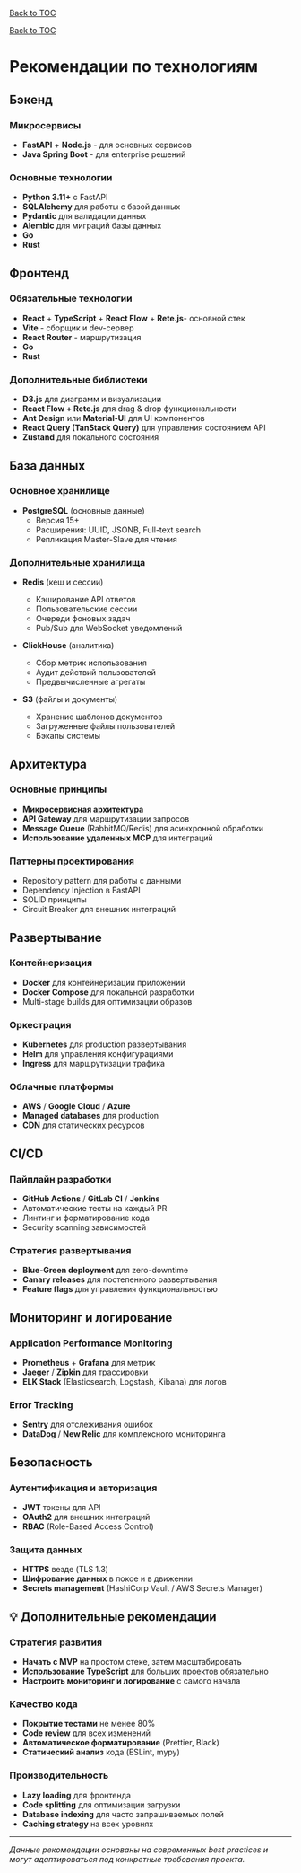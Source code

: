 [Back to TOC](../basic_toc.md#technology-stack-md)

[Back to TOC](../comprehensive_toc.md#technology-stack-md)

# Рекомендации по технологиям

## Бэкенд

### Микросервисы
- **FastAPI** + **Node.js** - для основных сервисов
- **Java Spring Boot** - для enterprise решений

### Основные технологии
- **Python 3.11+** с FastAPI
- **SQLAlchemy** для работы с базой данных
- **Pydantic** для валидации данных
- **Alembic** для миграций базы данных
- **Go**
- **Rust**

## Фронтенд

### Обязательные технологии
- **React** + **TypeScript** + **React Flow** + **Rete.js**- основной стек
- **Vite** - сборщик и dev-сервер
- **React Router** - маршрутизация
- **Go**
- **Rust**

### Дополнительные библиотеки
- **D3.js** для диаграмм и визуализации
- **React Flow + Rete.js** для drag & drop функциональности
- **Ant Design** или **Material-UI** для UI компонентов
- **React Query (TanStack Query)** для управления состоянием API
- **Zustand** для локального состояния

## База данных

### Основное хранилище
- **PostgreSQL** (основные данные)
  - Версия 15+
  - Расширения: UUID, JSONB, Full-text search
  - Репликация Master-Slave для чтения

### Дополнительные хранилища
- **Redis** (кеш и сессии)
  - Кэширование API ответов
  - Пользовательские сессии
  - Очереди фоновых задач
  - Pub/Sub для WebSocket уведомлений

- **ClickHouse** (аналитика)
  - Сбор метрик использования
  - Аудит действий пользователей
  - Предвычисленные агрегаты

- **S3** (файлы и документы)
  - Хранение шаблонов документов
  - Загруженные файлы пользователей
  - Бэкапы системы

## Архитектура

### Основные принципы
- **Микросервисная архитектура**
- **API Gateway** для маршрутизации запросов
- **Message Queue** (RabbitMQ/Redis) для асинхронной обработки
- **Использование удаленных MCP** для интеграций

### Паттерны проектирования
- Repository pattern для работы с данными
- Dependency Injection в FastAPI
- SOLID принципы
- Circuit Breaker для внешних интеграций

## Развертывание

### Контейнеризация
- **Docker** для контейнеризации приложений
- **Docker Compose** для локальной разработки
- Multi-stage builds для оптимизации образов

### Оркестрация
- **Kubernetes** для production развертывания
- **Helm** для управления конфигурациями
- **Ingress** для маршрутизации трафика

### Облачные платформы
- **AWS** / **Google Cloud** / **Azure**
- **Managed databases** для production
- **CDN** для статических ресурсов

## CI/CD

### Пайплайн разработки
- **GitHub Actions** / **GitLab CI** / **Jenkins**
- Автоматические тесты на каждый PR
- Линтинг и форматирование кода
- Security scanning зависимостей

### Стратегия развертывания
- **Blue-Green deployment** для zero-downtime
- **Canary releases** для постепенного развертывания
- **Feature flags** для управления функциональностью

## Мониторинг и логирование

### Application Performance Monitoring
- **Prometheus** + **Grafana** для метрик
- **Jaeger** / **Zipkin** для трассировки
- **ELK Stack** (Elasticsearch, Logstash, Kibana) для логов

### Error Tracking
- **Sentry** для отслеживания ошибок
- **DataDog** / **New Relic** для комплексного мониторинга

## Безопасность

### Аутентификация и авторизация
- **JWT** токены для API
- **OAuth2** для внешних интеграций
- **RBAC** (Role-Based Access Control)

### Защита данных
- **HTTPS** везде (TLS 1.3)
- **Шифрование данных** в покое и в движении
- **Secrets management** (HashiCorp Vault / AWS Secrets Manager)

## 💡 Дополнительные рекомендации

### Стратегия развития
- **Начать с MVP** на простом стеке, затем масштабировать
- **Использование TypeScript** для больших проектов обязательно
- **Настроить мониторинг и логирование** с самого начала

### Качество кода
- **Покрытие тестами** не менее 80%
- **Code review** для всех изменений
- **Автоматическое форматирование** (Prettier, Black)
- **Статический анализ** кода (ESLint, mypy)

### Производительность
- **Lazy loading** для фронтенда
- **Code splitting** для оптимизации загрузки
- **Database indexing** для часто запрашиваемых полей
- **Caching strategy** на всех уровнях

---

*Данные рекомендации основаны на современных best practices и могут адаптироваться под конкретные требования проекта.*
